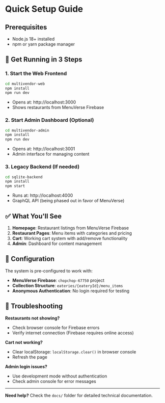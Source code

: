 # Quick Setup Guide

## Prerequisites
- Node.js 18+ installed
- npm or yarn package manager

## 🚀 Get Running in 3 Steps

### 1. **Start the Web Frontend**
```bash
cd multivendor-web
npm install
npm run dev
```
- Opens at: http://localhost:3000
- Shows restaurants from MenuVerse Firebase

### 2. **Start Admin Dashboard** (Optional)
```bash
cd multivendor-admin  
npm install
npm run dev
```
- Opens at: http://localhost:3001
- Admin interface for managing content

### 3. **Legacy Backend** (If needed)
```bash
cd sqlite-backend
npm install
npm start
```
- Runs at: http://localhost:4000
- GraphQL API (being phased out in favor of MenuVerse)

## ✅ What You'll See

1. **Homepage**: Restaurant listings from MenuVerse Firebase
2. **Restaurant Pages**: Menu items with categories and pricing
3. **Cart**: Working cart system with add/remove functionality
4. **Admin**: Dashboard for content management

## 🔧 Configuration

The system is pre-configured to work with:
- **MenuVerse Firebase**: `chopchop-67750` project
- **Collection Structure**: `eateries/{eateryId}/menu_items`
- **Anonymous Authentication**: No login required for testing

## 🚨 Troubleshooting

**Restaurants not showing?**
- Check browser console for Firebase errors
- Verify internet connection (Firebase requires online access)

**Cart not working?**
- Clear localStorage: `localStorage.clear()` in browser console
- Refresh the page

**Admin login issues?**
- Use development mode without authentication
- Check admin console for error messages

---

**Need help?** Check the `docs/` folder for detailed technical documentation.